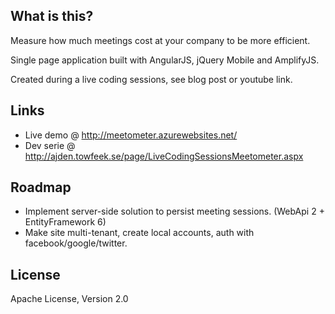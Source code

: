 ## What is this?

Measure how much meetings cost at your company to be more efficient.

Single page application built with AngularJS, jQuery Mobile and AmplifyJS.

Created during a live coding sessions, see blog post or youtube link.

## Links

- Live demo @ http://meetometer.azurewebsites.net/
- Dev serie @ http://ajden.towfeek.se/page/LiveCodingSessionsMeetometer.aspx

## Roadmap

- Implement server-side solution to persist meeting sessions. (WebApi 2 + EntityFramework 6)
- Make site multi-tenant, create local accounts, auth with facebook/google/twitter.

## License

Apache License, Version 2.0